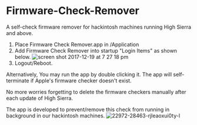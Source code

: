 # Firmware-Check-Remover

A self-check firmware remover for hackintosh machines running High Sierra and above.

1. Place Firmware Check Remover.app in /Application
2. Add Firmware Check Remover into startup "Login Items" as shown below.
![screen shot 2017-12-19 at 7 27 18 pm](https://user-images.githubusercontent.com/23084817/34156856-0425162a-e4fa-11e7-90e4-ad9dd3f579a5.png)
3. Logout/Reboot.

Alternatively,
You may run the app by double clicking it. The app will self-terminate if Apple's firmware checker doesn't exist.

No more worries forgetting to delete the firmware checkers manually after each update of High Sierra.

The app is developed to prevent/remove this check from running in background in our hackintosh machines.
![22972-28463-rjleaoxui0ty-l](https://user-images.githubusercontent.com/23084817/34171121-31bbfdb4-e528-11e7-9c66-e74cfa6e8a6a.jpg)

